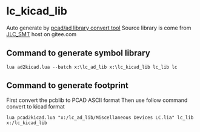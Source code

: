 # lc_kicad_lib
Auto generate by [pcad/ad library convert tool](https://github.com/xtoolbox/pcad2kicad)
Source library is come from [JLC_SMT](https://gitee.com/JLC_SMT/JLCSMT_LIB) host on gitee.com

## Command to generate symbol library
```shell
lua ad2kicad.lua --batch x:\lc_ad_lib x:\lc_kicad_lib lc_lib lc
```
## Command to generate footprint
First convert the pcblib to PCAD ASCII format
Then use follow command convert to kicad format
```shell
lua pcad2kicad.lua "x:/lc_ad_lib/Miscellaneous Devices LC.lia" lc_lib x:/lc_kicad_lib
```
